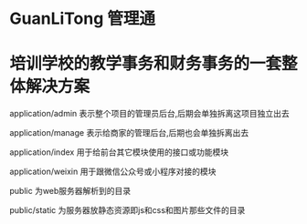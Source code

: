 # GuanLiTong 管理通
# 培训学校的教学事务和财务事务的一套整体解决方案


application/admin  表示整个项目的管理员后台,后期会单独拆离这项目独立出去

application/manage 表示给商家的管理后台,后期也会单独拆离出去

application/index  用于给前台其它模块使用的接口或功能模块

application/weixin 用于跟微信公众号或小程序对接的模块


public 为web服务器解析到的目录

public/static 为服务器放静态资源即js和css和图片那些文件的目录